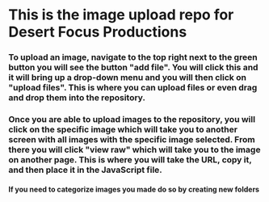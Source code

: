 # This is the image upload repo for Desert Focus Productions

### To upload an image, navigate to the top right next to the green button you will see the button "add file". You will click this and it will bring up a drop-down menu and you will then click on "upload files". This is where you can upload files or even drag and drop them into the repository.
### Once you are able to upload images to the repository, you will click on the specific image which will take you to another screen with all images with the specific image selected. From there you will click "view raw" which will take you to the image on another page. This is where you will take the URL, copy it, and then place it in the JavaScript file.
#### If you need to categorize images you made do so by creating new folders
